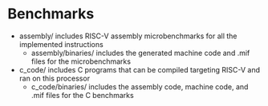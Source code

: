 # Benchmarks
- assembly/ includes RISC-V assembly microbenchmarks for all the implemented instructions
    - assembly/binaries/ includes the generated machine code and .mif files for the microbenchmarks
- c_code/ includes C programs that can be compiled targeting RISC-V and ran on this processor
    - c_code/binaries/ includes the assembly code, machine code, and .mif files for the C benchmarks